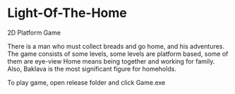 # Light-Of-The-Home
2D Platform Game

There is a man who must collect breads and go home, and his adventures. The game consists of some levels, some levels are platform based, some of them are eye-view Home means being together and working for family. Also, Baklava is the most significant figure for homeholds.

To play game, open release folder and click Game.exe
